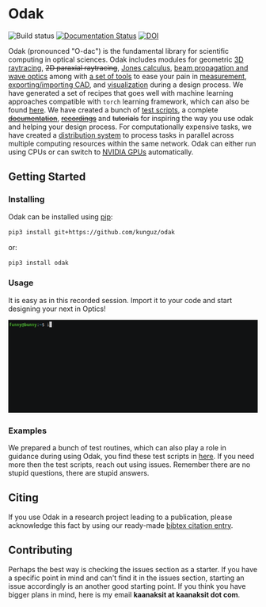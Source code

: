 # Odak
![Build status](https://travis-ci.com/kunguz/odak.svg?branch=master)
[![Documentation Status](https://readthedocs.org/projects/odak/badge/?version=latest)](https://odak.readthedocs.io/en/latest/?badge=latest)
[![DOI](https://zenodo.org/badge/3987171.svg)](https://zenodo.org/badge/latestdoi/3987171)

Odak (pronounced "O-dac") is the fundamental library for scientific computing in optical sciences. Odak includes modules for geometric [3D raytracing](odak/raytracing/), ~~2D paraxial raytracing~~, [Jones calculus](odak/jones), [beam propagation and wave optics](odak/wave) among with [a set of tools](odak/tools) to ease your pain in [measurement](odak/measurement), [exporting/importing CAD](odak/tools/asset.py), and [visualization](odak/visualize) during a design process. We have generated a set of recipes that goes well with machine learning approaches compatible with `torch` learning framework, which can also be found [here](odak/learn). We have created a bunch of [test scripts](test/), a complete [~~documentation~~](https://odak.readthedocs.io), [~~recordings~~](recordings) and ~~tutorials~~ for inspiring the way you use odak and helping your design process. For computationally expensive tasks, we have created a [distribution system](odak/manager) to process tasks in parallel across multiple computing resources within the same network. Odak can either run using CPUs or can switch to [NVIDIA GPUs](odak/__init__.py#L8) automatically.

## Getting Started

### Installing
Odak can be installed using [pip](https://pypi.org/project/pip):

```bash
pip3 install git+https://github.com/kunguz/odak
```

or:

```bash
pip3 install odak
```

### Usage
It is easy as in this recorded session. Import it to your code and start designing your next in Optics!

![alt tag](recordings/example.gif)

### Examples
We prepared a bunch of test routines, which can also play a role in guidance during using Odak, you find these test scripts in [here](test/). If you need more then the test scripts, reach out using issues. Remember there are no stupid questions, there are stupid answers. 

## Citing
If you use Odak in a research project leading to a publication, please acknowledge this fact by using our ready-made [bibtex citation entry](citations/odak.bib).

## Contributing
Perhaps the best way is checking the issues section as a starter. If you have a specific point in mind and can't find it in the issues section, starting an issue accordingly is an another good starting point. If you think you have bigger plans in mind, here is my email **kaanaksit at kaanaksit dot com**.
